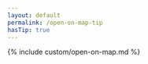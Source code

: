 ```yaml
---
layout: default
permalink: /open-on-map-tip
hasTip: true
---
```


{% include custom/open-on-map.md %}